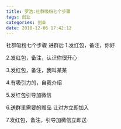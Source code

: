 ```yaml
---
title: 罗浩:社群吸粉七个步骤
tags: 创业
categories: 创业
date: 2018-12-06 17:42:12
---
```


社群吸粉七个步骤
进群后
1.发红包，备注，你好

2.发红包，备注，认识你很开心

3.发红包，备注，我叫某某

4.有吸引力的，自我介绍

5.发红包引导加微信

6.送群里需要的赠品
让对方立即加入

7.发红包，备注，引导加微信立即送
